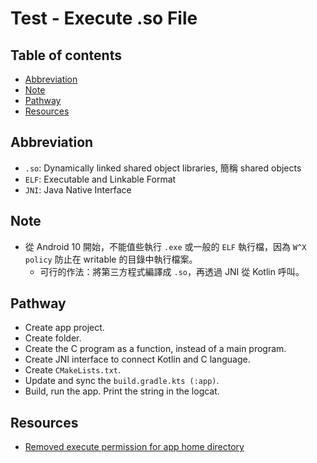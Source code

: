 <!-- omit in toc -->
# Test - Execute .so File

<!-- omit in toc -->
## Table of contents

- [Abbreviation](#abbreviation)
- [Note](#note)
- [Pathway](#pathway)
- [Resources](#resources)

## Abbreviation

- `.so`: Dynamically linked shared object libraries, 簡稱 shared objects
- `ELF`: Executable and Linkable Format
- `JNI`: Java Native Interface

## Note

- 從 Android 10 開始，不能值些執行 `.exe` 或一般的 `ELF` 執行檔，因為
  `W^X policy` 防止在 writable 的目錄中執行檔案。
  - 可行的作法：將第三方程式編譯成 `.so`，再透過 JNI 從 Kotlin 呼叫。

## Pathway

- Create app project.
- Create folder.
- Create the C program as a function, instead of a main program.
- Create JNI interface to connect Kotlin and C language.
- Create `CMakeLists.txt`.
- Update and sync the `build.gradle.kts (:app)`.
- Build, run the app. Print the string in the logcat.

## Resources

- [Removed execute permission for app home directory](https://developer.android.com/about/versions/10/behavior-changes-10?authuser=1#execute-permission)
